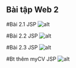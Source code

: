 ## Bài tập Web 2
#Bài 2.1 JSP
![alt](https://cdn.discordapp.com/attachments/1199297933334544417/1211872717209473044/Screenshot_2024-02-27_100023.png?ex=65efc76b&is=65dd526b&hm=44b265d848ea775ed4acde0490da27b0c4c59cb33b9d31cc7a6d3ee433ff433f&)

#Bài 2.2 JSP
![alt](https://cdn.discordapp.com/attachments/1199297933334544417/1211874602439933973/Screenshot_2024-02-27_101625.png?ex=65efc92c&is=65dd542c&hm=5a7e97d688db3eb811babeb3f968566a529c4e69ebfa02bd50a3bc7dabf8112d&)

#Bài 2.3 JSP
![alt](https://cdn.discordapp.com/attachments/1199297933334544417/1211874942874812426/Screenshot_2024-02-27_094956.png?ex=65efc97d&is=65dd547d&hm=20857c9f333896448efdd0d0a74b00e7c38af36af1de5653889a004150a87989&)

#Bt thêm myCV JSP
![alt](https://cdn.discordapp.com/attachments/1199297933334544417/1211874975657492480/Screenshot_2024-02-27_100039.png?ex=65efc985&is=65dd5485&hm=e86ffa02c5c2e84406cff1ff66556737c23ec12dedb51c1d8c370c5bb15fc953&)
